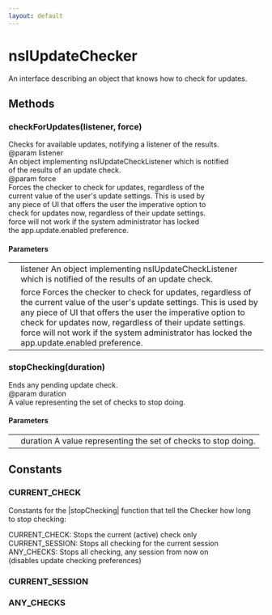 ```yaml
---
layout: default
---
```


# nsIUpdateChecker #
  
An interface describing an object that knows how to check for updates.  
  

## Methods ##

### checkForUpdates(listener, force) ###
  
Checks for available updates, notifying a listener of the results.  
@param   listener  
         An object implementing nsIUpdateCheckListener which is notified  
         of the results of an update check.  
@param   force  
         Forces the checker to check for updates, regardless of the  
         current value of the user's update settings. This is used by  
         any piece of UI that offers the user the imperative option to  
         check for updates now, regardless of their update settings.  
         force will not work if the system administrator has locked  
         the app.update.enabled preference.  
  

#### Parameters ####

<table>

<tr>
<td></td>
<td>listener  
         An object implementing nsIUpdateCheckListener which is notified  
         of the results of an update check.  
</td>
</tr>

<tr>
<td></td>
<td>force  
         Forces the checker to check for updates, regardless of the  
         current value of the user's update settings. This is used by  
         any piece of UI that offers the user the imperative option to  
         check for updates now, regardless of their update settings.  
         force will not work if the system administrator has locked  
         the app.update.enabled preference.  
</td>
</tr>

</table>

### stopChecking(duration) ###
  
Ends any pending update check.  
@param   duration  
         A value representing the set of checks to stop doing.  
  

#### Parameters ####

<table>

<tr>
<td></td>
<td>duration  
         A value representing the set of checks to stop doing.  
</td>
</tr>

</table>

## Constants ##

### CURRENT_CHECK ###
  
Constants for the |stopChecking| function that tell the Checker how long  
to stop checking:  
  
CURRENT_CHECK:     Stops the current (active) check only  
CURRENT_SESSION:   Stops all checking for the current session  
ANY_CHECKS:        Stops all checking, any session from now on  
                   (disables update checking preferences)  
  

### CURRENT_SESSION ###

### ANY_CHECKS ###

